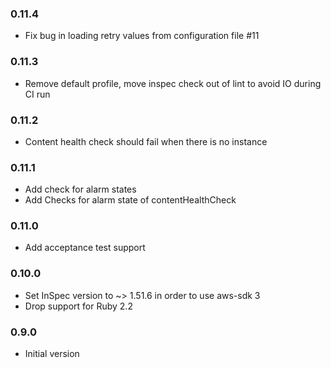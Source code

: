 ### 0.11.4
* Fix bug in loading retry values from configuration file #11

### 0.11.3
* Remove default profile, move inspec check out of lint to avoid IO during CI run

### 0.11.2
* Content health check should fail when there is no instance

### 0.11.1
* Add check for alarm states
* Add Checks for alarm state of contentHealthCheck

### 0.11.0
* Add acceptance test support

### 0.10.0
* Set InSpec version to ~> 1.51.6 in order to use aws-sdk 3
* Drop support for Ruby 2.2

### 0.9.0
* Initial version
